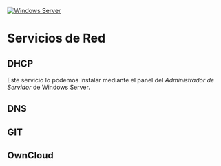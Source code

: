 [![Windows Server](https://img.shields.io/badge/Windows%20Server-0078D6?style=for-the-badge&logo=windows&logoColor=white)](WindowsServer2022.md)

# Servicios de Red

## DHCP

Este servicio lo podemos instalar mediante el panel del _Administrador de Servidor_ de Windows Server.

## DNS

## GIT

## OwnCloud